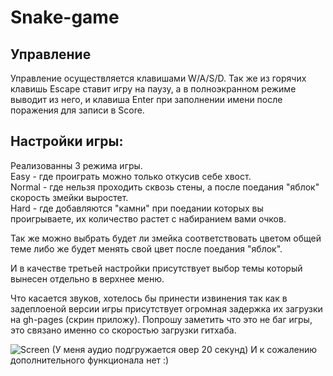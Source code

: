 
# Snake-game

## Управление

Управление осуществляется клавишами W/A/S/D. Так же из горячих клавишь Escape ставит игру на паузу, а в полноэкранном режиме выводит из него, и клавиша Enter при заполнении имени после поражения для записи в Score.

## Настройки игры:
Реализованны 3 режима игры. <br>
Easy - где проиграть можно только откусив себе хвост. <br>
Normal - где нельзя проходить сквозь стены, а после поедания "яблок" скорость змейки выростет. <br>
Hard - где добавляются "камни" при поедании которых вы проигрываете, их количество растет с набиранием вами очков.

Так же можно выбрать будет ли змейка соответствовать цветом общей теме либо же будет менять свой цвет после поедания "яблок". 

И в качестве третьей настройки присутствует выбор темы который вынесен отдельно в верхнее меню.

Что касается звуков, хотелось бы принести извинения так как в задеплоеной версии игры присутствует огромная задержка их загрузки на gh-pages (скрин приложу). Попрошу заметить что это не баг игры, это связано именно со скоростью загрузки гитхаба.

![Screen](https://user-images.githubusercontent.com/53760291/109838785-acaafb00-7c70-11eb-941e-fa532a14e4ab.png)
(У меня аудио подгружается овер 20 секунд)
И к сожалению дополнительного функционала нет :)
